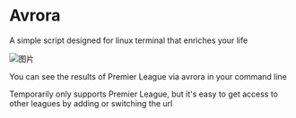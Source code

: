 # Avrora
A simple script designed for linux terminal that enriches  your life

![图片](https://user-images.githubusercontent.com/60766435/210302672-a765984d-a24f-410c-94bd-ad14304aeee1.png)

You can see the results of Premier League via avrora in your command line

Temporarily only supports Premier League, but it's easy to get access to other leagues by adding or switching the url
